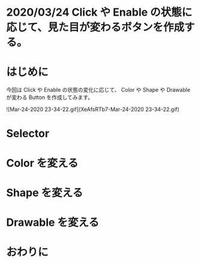 # 2020/03/24 Click や Enable の状態に応じて、見た目が変わるボタンを作成する。

# はじめに
今回は Click や Enable の状態の変化に応じて、
Color や Shape や Drawable が変わる Button を作成してみます。

![Mar-24-2020 23-34-22.gif](XeAfsRTb7-Mar-24-2020 23-34-22.gif)
# Selector 
# Color を変える

# Shape を変える

# Drawable を変える

# おわりに
